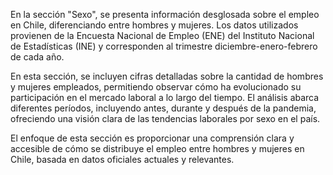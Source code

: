 En la sección "Sexo", se presenta información desglosada sobre el empleo en Chile, diferenciando entre hombres y mujeres. Los datos utilizados provienen de la Encuesta Nacional de Empleo (ENE) del Instituto Nacional de Estadísticas (INE) y corresponden al trimestre diciembre-enero-febrero de cada año.

En esta sección, se incluyen cifras detalladas sobre la cantidad de hombres y mujeres empleados, permitiendo observar cómo ha evolucionado su participación en el mercado laboral a lo largo del tiempo. El análisis abarca diferentes períodos, incluyendo antes, durante y después de la pandemia, ofreciendo una visión clara de las tendencias laborales por sexo en el país.

El enfoque de esta sección es proporcionar una comprensión clara y accesible de cómo se distribuye el empleo entre hombres y mujeres en Chile, basada en datos oficiales actuales y relevantes.
